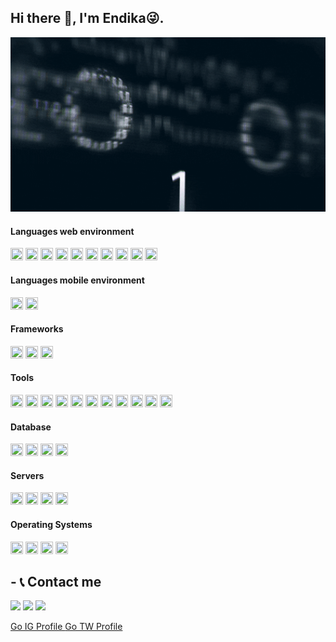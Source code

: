 

<!--
**Endibra90/Endibra90** is a ✨ _special_ ✨ repository because its `README.md` (this file) appears on your GitHub profile.
Here are some ideas to get you started:

- 🔭 I’m currently working on ...
- 🌱 I’m currently learning ... <img height="20" width="20" src="https://cdn.jsdelivr.net/npm/simple-icons@v4/icons/jupyter.svg" /> with <img height="20" width="20" src="https://cdn.jsdelivr.net/npm/simple-icons@v4/icons/python.svg" /> 
- 👯 I’m looking to collaborate on ...
- 🤔 I’m looking for help with ...
- 💬 Ask me about ...
- 📫 How to reach me: ...
- 😄 Pronouns: ...
- ⚡ Fun fact: ...
-->
<!--[informatica](giphy.gif)-->
## Hi there 👋, I'm Endika😜.
<p align="center"><img src="giphy.gif" width="600"/></p>

#### Languages web environment


<img height="20" width="20" src="https://cdn.jsdelivr.net/npm/simple-icons@v4/icons/javascript.svg" />   <img height="20" width="20" src="https://cdn.jsdelivr.net/npm/simple-icons@v4/icons/jinja.svg" />   <img height="20" width="20" src="https://cdn.jsdelivr.net/npm/simple-icons@v4/icons/html5.svg" />   <img height="20" width="20" src="https://cdn.jsdelivr.net/npm/simple-icons@v4/icons/node-dot-js.svg" />   <img height="20" width="20" src="https://cdn.jsdelivr.net/npm/simple-icons@v4/icons/css3.svg" />   <img height="20" width="20" src="https://cdn.jsdelivr.net/npm/simple-icons@v4/icons/jquery.svg" />   <img height="20" width="20" src="https://cdn.jsdelivr.net/npm/simple-icons@v4/icons/python.svg" />   <img height="20" width="20" src="https://cdn.jsdelivr.net/npm/simple-icons@v4/icons/java.svg" />   <img height="20" width="20" src="https://cdn.jsdelivr.net/npm/simple-icons@v4/icons/php.svg" />   <img height="20" width="20" src="https://cdn.jsdelivr.net/npm/simple-icons@v4/icons/dot-net.svg" />  


#### Languages mobile environment
<img height="20" width="20" src="https://cdn.jsdelivr.net/npm/simple-icons@v4/icons/dart.svg" />   <img height="20" width="20" src="https://cdn.jsdelivr.net/npm/simple-icons@v4/icons/flutter.svg" />

#### Frameworks


<img height="20" width="20" src="https://cdn.jsdelivr.net/npm/simple-icons@v4/icons/angular.svg" />   <img height="20" width="20" src="https://cdn.jsdelivr.net/npm/simple-icons@v4/icons/laravel.svg" />   <img height="20" width="20" src="https://cdn.jsdelivr.net/npm/simple-icons@v4/icons/spring.svg" /> 


#### Tools
<img height="20" width="20" src="https://cdn.jsdelivr.net/npm/simple-icons@v4/icons/yarn.svg" />   <img height="20" width="20" src="https://cdn.jsdelivr.net/npm/simple-icons@v4/icons/npm.svg" />   <img height="20" width="20" src="https://cdn.jsdelivr.net/npm/simple-icons@v4/icons/wordpress.svg" />    <img height="20" width="20" src="https://cdn.jsdelivr.net/npm/simple-icons@v4/icons/webpack.svg" />   <img height="20" width="20" src="https://cdn.jsdelivr.net/npm/simple-icons@v4/icons/visualstudiocode.svg" />   <img height="20" width="20" src="https://cdn.jsdelivr.net/npm/simple-icons@v4/icons/visualstudio.svg" />   <img height="20" width="20" src="https://cdn.jsdelivr.net/npm/simple-icons@v4/icons/babel.svg" />   <img height="20" width="20" src="https://cdn.jsdelivr.net/npm/simple-icons@v4/icons/intellijidea.svg" />   <img height="20" width="20" src="https://cdn.jsdelivr.net/npm/simple-icons@v4/icons/mapbox.svg" />   <img height="20" width="20" src="https://cdn.jsdelivr.net/npm/simple-icons@v4/icons/postman.svg" />   <img height="20" width="20" src="https://cdn.jsdelivr.net/npm/simple-icons@v4/icons/androidstudio.svg" />          

#### Database
<img height="20" width="20" src="https://cdn.jsdelivr.net/npm/simple-icons@v4/icons/mongodb.svg" />  <img height="20" width="20" src="https://cdn.jsdelivr.net/npm/simple-icons@v4/icons/mysql.svg" />   <img height="20" width="20" src="https://cdn.jsdelivr.net/npm/simple-icons@v4/icons/postgresql.svg" />   <img height="20" width="20" src="https://cdn.jsdelivr.net/npm/simple-icons@v4/icons/microsoftaccess.svg" />


#### Servers
<img height="20" width="20" src="https://cdn.jsdelivr.net/npm/simple-icons@v4/icons/nginx.svg" />   <img height="20" width="20" src="https://cdn.jsdelivr.net/npm/simple-icons@v4/icons/apache.svg" />   <img height="20" width="20" src="https://cdn.jsdelivr.net/npm/simple-icons@v4/icons/docker.svg" />   <img height="20" width="20" src="https://cdn.jsdelivr.net/npm/simple-icons@v4/icons/flask.svg" />

#### Operating Systems
<img height="20" width="20" src="https://cdn.jsdelivr.net/npm/simple-icons@v4/icons/windows.svg" />   <img height="20" width="20" src="https://cdn.jsdelivr.net/npm/simple-icons@v4/icons/linux.svg" />   <img height="20" width="20" src="https://cdn.jsdelivr.net/npm/simple-icons@v4/icons/ubuntu.svg" />   <img height="20" width="20" src="https://cdn.jsdelivr.net/npm/simple-icons@v4/icons/linuxmint.svg" />

## - 📞 Contact me 

![](https://img.shields.io/badge/Endibra90-informational?style=flat&logo=Instagram&logoColor=white&color=CA2160)  ![](https://img.shields.io/badge/Endikahs13-informational?style=flat&logo=Twitter&logoColor=white&color=36A2EE)  ![](https://img.shields.io/badge/endika.ph99@gmail.com-informational?style=flat&logo=Gmail&logoColor=white&color=F14336)

<a href="https://www.instagram.com/endibra90/">Go IG Profile                <a href="https://twitter.com/EndikaHs13">Go TW Profile
